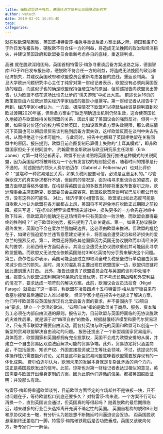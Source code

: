 ```yaml
---
title: 痛批欧盟过于强势，德国经济学家开出英国脱欧新药方
author: wetech
date: 2019-02-01 16:04:40
tags: 
categories: 
---
```

就在脱欧深陷困局，英国首相特雷莎·梅急寻重谈后备方案出路之际，德国智库IFO于昨日发布报告称，硬脱欧不符合任一方的利益，将造成无法挽回的政治和经济损失，并建议英国政府和欧盟委员会重新考虑各自的底线，重返谈判桌。
<!-- more -->
高雅
就在脱欧深陷困局，英国首相特雷莎·梅急寻重谈后备方案出路之际，德国智库IFO于昨日发布报告称，硬脱欧不符合任一方的利益，将造成无法挽回的政治和经济损失，并建议英国政府和欧盟委员会重新考虑各自的底线，重返谈判桌。
复旦大学欧洲问题研究中心主任丁纯曾对第一财经记者表示，欧盟没有必须向英国妥协的理由，而这似乎也的确是欧盟保持强硬立场的原因，但前述报告向欧盟发出警告，认为欧盟不该在这场比谁先让步的“懦夫游戏”中如此大意。
前述长达16页的政策报告由六位欧洲顶尖经济学家组成的报告小组撰写。第一财经记者从报告中了解到，经济学家小组认为，一方面，极端情况下欧盟可以拖延后续贸易谈判直到脱欧过渡期2020年底，但后备方案由于缺乏明确退出机制仍然生效，这会使英国长久地被迫与欧盟维持关税同盟的关系，因此引起了英国议会的强烈反对。但另一方面，如果将讨价还价的权力移交给英国，比如设置后备方案失效期限，那么极端情况下英国也可以把后续贸易谈判拖到后备方案失效，这样欧盟反而在谈判中失去先机，从而拒绝这个技术可能性。
与此同时，报告中也解释了英国拒绝留在关税同盟中的原因。报告提到，欧盟目前企图复制已算得上失败的“土耳其模式”，即非欧盟国家但处于关税同盟中。
约翰霍普金斯欧洲与欧亚研究系主任琼斯（Erik Jones）对第一财经记者表示，欧盟不应该试图将英国强行推进这种模式的关税同盟，因为英国届时将被降格为一个没有发言权的规则接受者，随着时间的推移是行不通的。
前述报告的领头人费尔伯迈尔（Gabriel J. Felbermayr）也对此评价称：“这堪称一种贸易殖民关系，如果关税同盟要可信，必须是互惠互利的。”
尽管英欧双方的真实诉求都行不通，但目前的情况是，面对梅寻求重谈协议的姿态，欧盟方面却显得格外强硬。在梅获得英国议会的多数支持即将重返布鲁塞尔之际，欧洲理事会主席图斯克、欧盟委员会主席容克、欧盟脱欧首席谈判官巴尼尔都公开表示，没有这样的可能性。
对此，经济学家小组警告说，欧盟拿出如此态度可能是自欺欺人地认为欧盟在各方面都占上风，英国将不可避免地在脱欧正式期限之前投降。报告写道：“在标准的博弈论模型懦夫游戏中，损失更多的一方会先在对峙中败下阵来，但欧盟真的能确定在这场博弈中只有英国会一败涂地，而欧盟会赢得最终的胜利吗？”
对于欧盟的劣势，报告提到了几处关键点。第一，如果无协议脱欧最终发生，英国也不会在爱尔兰强加硬边界，这必须由欧盟来推进。但欧盟的尴尬在于，如果它强迫爱尔兰违背意愿建立硬关卡，将面临会遭受政治和经济损失的爱尔兰的强烈反对。第二，欧盟还将面临其他国家因为英国无协议脱欧而申请经济资助的要求，此前西班牙方面就表示，其渔业会遭受无协议脱欧重创并可能因此寻求欧盟援助。而欧盟又无法完全依赖英国赔付390亿英镑的分手费来解决这个问题。
第三，费尔伯迈尔表示，英国可能会通过立即取消全球关税壁垒进行单边自由贸易来减少自己的损失。届时，海关的混乱将主要出现在欧盟国家一边，欧盟供应链将因此遭到重大打击。
此外，报告还谴责了欧盟委员会在与英国的谈判中处理不当。报告认为欧盟试图利用第50条款的法律优势，在不考虑长期战略和外交利益的情况下，要求达成一项苛刻的解决方案。此前，欧洲议会议员法拉奇（Nigel Farage）就指出了这一事实，称欧盟在凌晨四点十五将特雷莎·梅从唐宁街召来布鲁塞尔接受最后通牒让人难以接受。
经济学家小组在报告中也提出了解决方案，他们呼吁欧盟答应英国放弃现有北爱后备方案的要求，并不要固执于 “四项自由”要求，建立一个灵活的欧洲。
“四项自由”指的是欧盟关于商品、服务、资本和劳工必须在内部自由流通的原则。报告认为，目前欧盟与英国将面临的无协议脱欧的灾难性后果，就是源于对“四项自由”的教条，根据赫俄经济模型和蒙代尔贸易理论，只有货币联盟才需要自由流动，而各持英镑与欧元的英国和欧盟可以创造一个新型的贸易联盟解决自由流动的问题。
报告还提出了一个新型超国家贸易组织。具体而言，欧盟国家和英国都拥有完全投票权，英国不会成为欧盟安排的从属，并建立一个自由贸易区双边法庭解决可能的贸易争端。此外，贸易协定将只涵盖商品，不包括服务、知识产权、外国直接投资或卫生等社会领域。不过，该提议的具体操作性仍需要额外讨论。尤其是这种新型贸易同盟意味着欧盟需要放弃现有的一体化成果。
费尔伯迈尔认为，欧洲未来的发展本身就是复杂且矛盾的两个方向，这正是英国脱欧发出的信号。此前，琼斯也对第一财经记者表达过相似的意见，英国需要与欧盟开出量身定制的方案，因为此前他们遵循的信条，都被英国脱欧证明：并没那么有效。
 
 
特雷莎·梅即将重返欧盟谈判，目前欧盟方面坚定的立场却并不是铁板一块，只不过问题在于，等待欧盟松口到底还要多久？
对特雷莎·梅来说，一个方案不行可以再换一个，直到英国议会通过，但英国真的等得起吗？
随着脱欧的最后期限临近，越来越多的行业巨头选择离开充满不确定性的英国。
英国首相梅的脱欧B计划和原协议如出一辙，有分析认为她是想不断拖延时间逼迫议会妥协。
距英国脱欧悬案剧终还差临门一脚，特雷莎·梅踏破铁鞋后是否功败垂成，英国又该驶向何方，听专家们一一解读。
